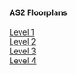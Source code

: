 #### AS2 Floorplans
[Level 1](l1.jpg)   
[Level 2](l2.jpg)   
[Level 3](l3.jpg)   
[Level 4](l4.jpg)   

